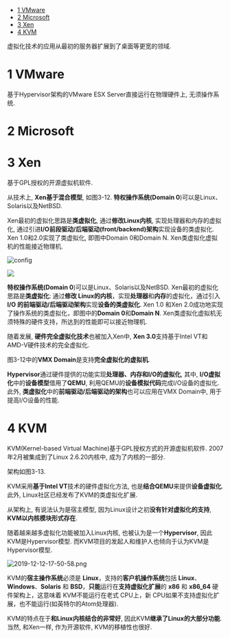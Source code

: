 
<!-- @import "[TOC]" {cmd="toc" depthFrom=1 depthTo=6 orderedList=false} -->

<!-- code_chunk_output -->

- [1 VMware](#1-vmware)
- [2 Microsoft](#2-microsoft)
- [3 Xen](#3-xen)
- [4 KVM](#4-kvm)

<!-- /code_chunk_output -->

虚拟化技术的应用从最初的服务器扩展到了桌面等更宽的领域.

# 1 VMware

基于Hypervisor架构的VMware ESX Server直接运行在物理硬件上, 无须操作系统. 

# 2 Microsoft

# 3 Xen

基于GPL授权的开源虚拟机软件.

从技术上, **Xen基于混合模型**, 如图3\-12. **特权操作系统(Domain 0**)可以是Linux、Solaris以及NetBSD. 

Xen最初的虚拟化思路是**类虚拟化**, 通过**修改Linux内核**, 实现处理器和内存的虚拟化, 通过引进**I/O前段驱动/后端驱动(front/backend)架构**实现设备的类虚拟化. Xen 1.0和2.0实现了类虚拟化, 即图中Domain 0和Domain N. Xen类虚拟化虚拟机的性能接近物理机.

![config](./images/13.png)

![](./images/2019-07-03-13-53-09.png)

**特权操作系统(Domain 0**)可以是Linux、Solaris以及NetBSD. Xen最初的虚拟化思路是**类虚拟化**: 通过**修改 Linux的内核**，实现**处理器**和**内存**的虚拟化，通过引入 **I/O 的前端驱动/后端驱动架构**实现**设备的类虚拟化**. Xen 1.0 和Xen 2.0成功地实现了操作系统的类虚拟化，即图中的**Domain 0**和**Domain N**. Xen类虚拟化虚拟机无须特殊的硬件支持，所达到的性能即可以接近物理机. 

随着发展, **硬件完全虚拟化技术**也被加入Xen中, **Xen 3.0**支持基于Intel VT和AMD\-V硬件技术的完全虚拟化. 

图3\-12中的**VMX Domain**是支持**完全虚拟化的虚拟机**. 

**Hypervisor**通过硬件提供的功能实现**处理器、内存和I/O的虚拟化**, 其中, **I/O虚拟化**中的**设备模型**借用了**QEMU**, 利用QEMU的**设备模拟代码**完成I/O设备的虚拟化. 此外, **类虚拟化**中的**前端驱动/后端驱动的架构**也可以应用在VMX Domain中, 用于提高I/O设备的性能.

# 4 KVM

KVM(Kernel\-based Virtual Machine)基于GPL授权方式的开源虚拟机软件. 2007年2月被集成到了Linux 2.6.20内核中, 成为了内核的一部分.

架构如图3\-13. 

KVM采用**基于Intel VT**技术的硬件虚拟化方法, 也是**结合QEMU**来提供**设备虚拟化**. 此外, Linux社区已经发布了KVM的类虚拟化扩展. 

从架构上, 有说法认为是宿主模型, 因为Linux设计之初**没有针对虚拟化的支持**, **KVM以内核模块形式存在**. 

随着越来越多虚拟化功能被加入Linux内核, 也被认为是一个**Hypervisor**, 因此KVM是Hypervisor模型. 而KVM项目的发起人和维护人也倾向于认为KVM是Hypervisor模型. 

![2019-12-12-17-50-58.png](./images/2019-12-12-17-50-58.png)

KVM的**宿主操作系统**必须是 **Linux**，支持的**客户机操作系统**包括 **Linux**、**Windows**、**Solaris** 和 **BSD**，**只能**运行在**支持虚拟化扩展**的 **x86** 和 **x86\_64** 硬件架构上，这意味着 KVM不能运行在老式 CPU上，新 CPU如果不支持虚拟化扩展，也不能运行(如英特尔的Atom处理器). 

KVM的特点在于**和Linux内核结合的非常好**, 因此KVM**继承了Linux的大部分功能**. 当然, 和Xen一样, 作为开源软件, KVM的移植性也很好.